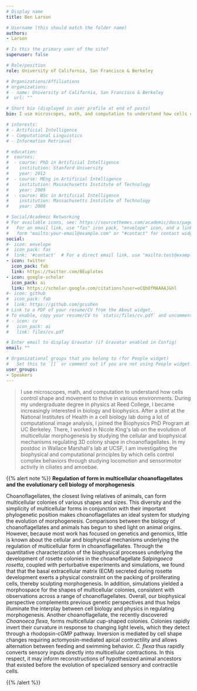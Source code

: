 ```yaml
---
# Display name
title: Ben Larson

# Username (this should match the folder name)
authors:
- Larson

# Is this the primary user of the site?
superuser: false

# Role/position
role: University of California, San Francisco & Berkeley

# Organizations/Affiliations
# organizations:
# - name: University of California, San Francisco & Berkeley
#  url: ""

# Short bio (displayed in user profile at end of posts)
bio: I use microscopes, math, and computation to understand how cells control shape and movement to thrive in various environments. During my undergraduate degree in physics at Reed College, I became increasingly interested in biology and biophysics. After a stint at the National Institutes of Health in a cell biology lab doing a lot of computational image analysis, I joined the Biophysics PhD Program at UC Berkeley. There, I worked in Nicole King's lab on the evolution of multicellular morphogenesis by studying the cellular and biophysical mechanisms regulating 3D colony shape in choanoflagellates. In my postdoc in Wallace Marshall's lab at UCSF, I am investigating the biophysical and computational principles by which cells control complex behaviors through studying locomotion and sensorimotor activity in ciliates and amoebae.

# interests:
# - Artificial Intelligence
# - Computational Linguistics
# - Information Retrieval

# education:
#  courses:
#  - course: PhD in Artificial Intelligence
#    institution: Stanford University
#    year: 2012
#  - course: MEng in Artificial Intelligence
#    institution: Massachusetts Institute of Technology
#    year: 2009
#  - course: BSc in Artificial Intelligence
#    institution: Massachusetts Institute of Technology
#    year: 2008

# Social/Academic Networking
# For available icons, see: https://sourcethemes.com/academic/docs/page-builder/#icons
#   For an email link, use "fas" icon pack, "envelope" icon, and a link in the
#   form "mailto:your-email@example.com" or "#contact" for contact widget.
social:
#- icon: envelope
#  icon_pack: fas
#  link: '#contact'  # For a direct email link, use "mailto:test@example.org".
- icon: twitter
  icon_pack: fab
  link: https://twitter.com/BEuplotes
- icon: google-scholar
  icon_pack: ai
  link: https://scholar.google.com/citations?user=oCQbOfMAAAAJ&hl
#- icon: github
#  icon_pack: fab
#  link: https://github.com/gcushen
# Link to a PDF of your resume/CV from the About widget.
# To enable, copy your resume/CV to `static/files/cv.pdf` and uncomment the lines below.
# - icon: cv
#   icon_pack: ai
#   link: files/cv.pdf

# Enter email to display Gravatar (if Gravatar enabled in Config)
email: ""

# Organizational groups that you belong to (for People widget)
#   Set this to `[]` or comment out if you are not using People widget.
user_groups:
- Speakers
---
```


> I use microscopes, math, and computation to understand how cells control shape and movement to thrive in various environments. During my undergraduate degree in physics at Reed College, I became increasingly interested in biology and biophysics. After a stint at the National Institutes of Health in a cell biology lab doing a lot of computational image analysis, I joined the Biophysics PhD Program at UC Berkeley. There, I worked in Nicole King's lab on the evolution of multicellular morphogenesis by studying the cellular and biophysical mechanisms regulating 3D colony shape in choanoflagellates. In my postdoc in Wallace Marshall's lab at UCSF, I am investigating the biophysical and computational principles by which cells control complex behaviors through studying locomotion and sensorimotor activity in ciliates and amoebae.

{{% alert note %}}
**Regulation of form in multicellular choanoflagellates and the evolutionary cell biology of morphogenesis**

Choanoflagellates, the closest living relatives of animals, can form multicellular colonies of various shapes and sizes. This diversity and the simplicity of multicellular forms in conjunction with their important phylogenetic position makes choanoflagellates an ideal system for studying the evolution of morphogenesis. Comparisons between the biology of choanoflagellates and animals has begun to shed light on animal origins. However, because most work has focused on genetics and genomics, little is known about the cellular and biophysical mechanisms underlying the regulation of multicellular form in choanoflagellates. Through the quantitative characterization of the biophysical processes underlying the development of rosette colonies in the choanoflagellate *Salpingoeca rosetta*, coupled with perturbative experiments and simulations, we found that that the basal extracellular matrix (ECM) secreted during rosette development exerts a physical constraint on the packing of proliferating cells, thereby sculpting morphogenesis. In addition, simulations yielded a morphospace for the shapes of multicellular colonies, consistent with observations across a range of choanoflagellates. Overall, our biophysical perspective complements previous genetic perspectives and thus helps illuminate the interplay between cell biology and physics in regulating morphogenesis. Another choanoflagellate, the recently discovered *Choanoeca flexa*, forms multicellular cup-shaped colonies. Colonies rapidly invert their curvature in response to changing light levels, which they detect through a rhodopsin-cGMP pathway. Inversion is mediated by cell shape changes requiring actomyosin-mediated apical contractility and allows alternation between feeding and swimming behavior. *C. flexa* thus rapidly converts sensory inputs directly into multicellular contractions. In this respect, it may inform reconstructions of hypothesized animal ancestors that existed before the evolution of specialized sensory and contractile cells.

{{% /alert %}}
